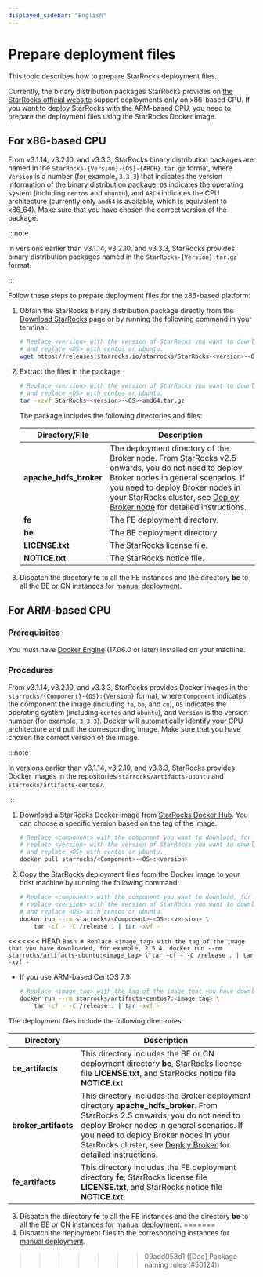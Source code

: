 ```yaml
---
displayed_sidebar: "English"
---
```


# Prepare deployment files

This topic describes how to prepare StarRocks deployment files.

Currently, the binary distribution packages StarRocks provides on [the StarRocks official website](https://www.starrocks.io/download/community) support deployments only on x86-based CPU. If you want to deploy StarRocks with the ARM-based CPU, you need to prepare the deployment files using the StarRocks Docker image.

## For x86-based CPU

From v3.1.14, v3.2.10, and v3.3.3, StarRocks binary distribution packages are named in the `StarRocks-{Version}-{OS}-{ARCH}.tar.gz` format, where `Version` is a number (for example, `3.3.3`) that indicates the version information of the binary distribution package, `OS` indicates the operating system (including `centos` and `ubuntu`), and `ARCH` indicates the CPU architecture (currently only `amd64` is available, which is equivalent to x86_64). Make sure that you have chosen the correct version of the package.

:::note

In versions earlier than v3.1.14, v3.2.10, and v3.3.3, StarRocks provides binary distribution packages named in the `StarRocks-{Version}.tar.gz` format.

:::

Follow these steps to prepare deployment files for the x86-based platform:

1. Obtain the StarRocks binary distribution package directly from the [Download StarRocks](https://www.starrocks.io/download/community) page or by running the following command in your terminal:

   ```Bash
   # Replace <version> with the version of StarRocks you want to download, for example, 3.3.3,
   # and replace <OS> with centos or ubuntu.
   wget https://releases.starrocks.io/starrocks/StarRocks-<version>-<OS>-amd64.tar.gz
   ```

2. Extract the files in the package.

   ```Bash
   # Replace <version> with the version of StarRocks you want to download, for example, 3.3.3,
   # and replace <OS> with centos or ubuntu.
   tar -xzvf StarRocks-<version>-<OS>-amd64.tar.gz
   ```

   The package includes the following directories and files:

   | **Directory/File**     | **Description**                                              |
   | ---------------------- | ------------------------------------------------------------ |
   | **apache_hdfs_broker** | The deployment directory of the Broker node. From StarRocks v2.5 onwards, you do not need to deploy Broker nodes in general scenarios. If you need to deploy Broker nodes in your StarRocks cluster, see [Deploy Broker node](../deployment/deploy_broker.md) for detailed instructions. |
   | **fe**                 | The FE deployment directory.                                 |
   | **be**                 | The BE deployment directory.                                 |
   | **LICENSE.txt**        | The StarRocks license file.                                  |
   | **NOTICE.txt**         | The StarRocks notice file.                                   |

3. Dispatch the directory **fe** to all the FE instances and the directory **be** to all the BE or CN instances for [manual deployment](../deployment/deploy_manually.md).

## For ARM-based CPU

### Prerequisites

You must have [Docker Engine](https://docs.docker.com/engine/install/) (17.06.0 or later) installed on your machine.

### Procedures

From v3.1.14, v3.2.10, and v3.3.3, StarRocks provides Docker images in the `starrocks/{Component}-{OS}:{Version}` format, where `Component` indicates the component the image (including `fe`, `be`, and `cn`), `OS` indicates the operating system (including `centos` and `ubuntu`), and `Version` is the version number (for example, `3.3.3`). Docker will automatically identify your CPU architecture and pull the corresponding image. Make sure that you have chosen the correct version of the image.

:::note

In versions earlier than v3.1.14, v3.2.10, and v3.3.3, StarRocks provides Docker images in the repositories `starrocks/artifacts-ubuntu` and `starrocks/artifacts-centos7`.

:::

1. Download a StarRocks Docker image from [StarRocks Docker Hub](https://hub.docker.com/r/starrocks/artifacts-ubuntu/tags). You can choose a specific version based on the tag of the image.

   ```Bash
   # Replace <component> with the component you want to download, for example, fe,
   # replace <version> with the version of StarRocks you want to download, for example, 3.3.3,
   # and replace <OS> with centos or ubuntu.
   docker pull starrocks/<Component>-<OS>:<version>
   ```

2. Copy the StarRocks deployment files from the Docker image to your host machine by running the following command:

   ```Bash
   # Replace <component> with the component you want to download, for example, fe,
   # replace <version> with the version of StarRocks you want to download, for example, 3.3.3,
   # and replace <OS> with centos or ubuntu.
   docker run --rm starrocks/<Component>-<OS>:<version> \
       tar -cf - -C /release . | tar -xvf -
   ```

<<<<<<< HEAD
     ```Bash
     # Replace <image_tag> with the tag of the image that you have downloaded, for example, 2.5.4.
     docker run --rm starrocks/artifacts-ubuntu:<image_tag> \
         tar -cf - -C /release . | tar -xvf -
     ```

   - If you use ARM-based CentOS 7.9:

     ```Bash
     # Replace <image_tag> with the tag of the image that you have downloaded, for example, 2.5.4.
     docker run --rm starrocks/artifacts-centos7:<image_tag> \
         tar -cf - -C /release . | tar -xvf -
     ```

   The deployment files include the following directories:

   | **Directory**        | **Description**                                              |
   | -------------------- | ------------------------------------------------------------ |
   | **be_artifacts**     | This directory includes the BE or CN deployment directory **be**, StarRocks license file **LICENSE.txt**, and StarRocks notice file **NOTICE.txt**. |
   | **broker_artifacts** | This directory includes the Broker deployment directory **apache_hdfs_broker**. From StarRocks 2.5 onwards, you do not need to deploy Broker nodes in general scenarios. If you need to deploy Broker nodes in your StarRocks cluster, see [Deploy Broker](../deployment/deploy_broker.md) for detailed instructions. |
   | **fe_artifacts**     | This directory includes the FE deployment directory **fe**, StarRocks license file **LICENSE.txt**, and StarRocks notice file **NOTICE.txt**. |

3. Dispatch the directory **fe** to all the FE instances and the directory **be** to all the BE or CN instances for [manual deployment](../deployment/deploy_manually.md).
=======
3. Dispatch the deployment files to the corresponding instances for [manual deployment](../deployment/deploy_manually.md).
>>>>>>> 09add058d1 ([Doc] Package naming rules (#50124))
